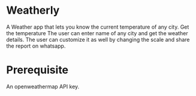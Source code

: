 # Weatherly

A Weather app that lets you know the current temperature of any city. Get the temperature
The user can enter name of any city and get the weather details. The user can customize it as well by changing the scale and share the report on whatsapp.

# Prerequisite
An openweathermap API key.



 
